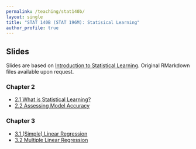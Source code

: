 ```yaml
---
permalink: /teaching/stat140b/
layout: single
title: "STAT 140B (STAT 196M): Statisical Learning"
author_profile: true
---
```


## Slides

Slides are based on [Introduction to Statistical Learning](https://www.statlearning.com/). Original RMarkdown files available upon request. 

### Chapter 2
- <a href="https://lgpperry.github.io/teaching/stat140b/slides/Slides_2_1.pdf">2.1 What is Statistical Learning?</a>
- <a href="https://lgpperry.github.io/teaching/stat140b/slides/Slides_2_2.pdf">2.2 Assessing Model Accuracy</a>

### Chapter 3
- <a href="https://lgpperry.github.io/teaching/stat140b/slides/Slides_3_1.pdf">3.1 (Simple) Linear Regression</a>
- <a href="https://lgpperry.github.io/teaching/stat140b/slides/Slides_3_2.pdf">3.2 Multiple Linear Regression</a>

